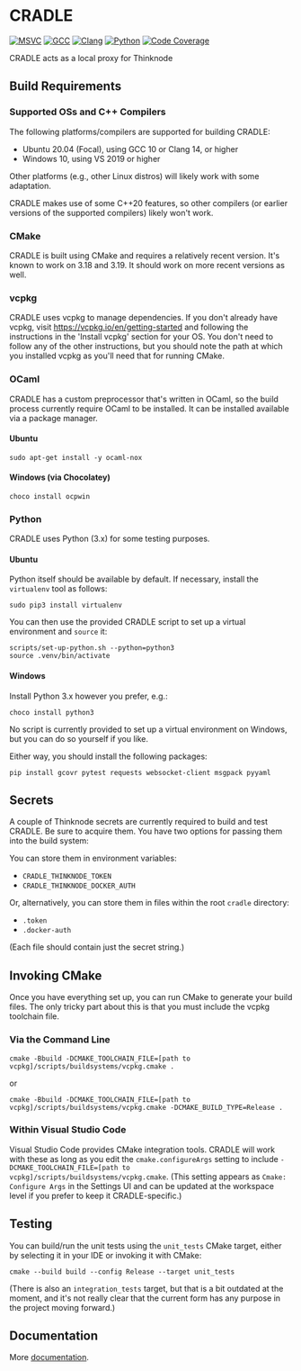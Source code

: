 # CRADLE

[![MSVC](https://github.com/open-cradle/cradle/actions/workflows/msvc.yml/badge.svg)](https://github.com/open-cradle/cradle/actions/workflows/msvc.yml)
[![GCC](https://github.com/open-cradle/cradle/actions/workflows/gcc.yml/badge.svg)](https://github.com/open-cradle/cradle/actions/workflows/gcc.yml)
[![Clang](https://github.com/open-cradle/cradle/actions/workflows/clang.yml/badge.svg)](https://github.com/open-cradle/cradle/actions/workflows/clang.yml)
[![Python](https://github.com/open-cradle/cradle/actions/workflows/python.yml/badge.svg)](https://github.com/open-cradle/cradle/actions/workflows/python.yml)
[![Code Coverage](https://codecov.io/gh/open-cradle/cradle/branch/main/graph/badge.svg)](https://codecov.io/gh/open-cradle/cradle)

CRADLE acts as a local proxy for Thinknode

## Build Requirements

### Supported OSs and C++ Compilers

The following platforms/compilers are supported for building CRADLE:

- Ubuntu 20.04 (Focal), using GCC 10 or Clang 14, or higher
- Windows 10, using VS 2019 or higher

Other platforms (e.g., other Linux distros) will likely work with some
adaptation.

CRADLE makes use of some C++20 features, so other compilers (or earlier
versions of the supported compilers) likely won't work.

### CMake

CRADLE is built using CMake and requires a relatively recent version. It's
known to work on 3.18 and 3.19. It should work on more recent versions as well.

### vcpkg

CRADLE uses vcpkg to manage dependencies. If you don't already have vcpkg,
visit https://vcpkg.io/en/getting-started and following the instructions in the
'Install vcpkg' section for your OS. You don't need to follow any of the other
instructions, but you should note the path at which you installed vcpkg as
you'll need that for running CMake.

### OCaml

CRADLE has a custom preprocessor that's written in OCaml, so the build process
currently require OCaml to be installed. It can be installed available via a
package manager.

#### Ubuntu

```shell
sudo apt-get install -y ocaml-nox
```

#### Windows (via Chocolatey)

```shell
choco install ocpwin
```

### Python

CRADLE uses Python (3.x) for some testing purposes.

#### Ubuntu

Python itself should be available by default. If necessary, install the
`virtualenv` tool as follows:

```shell
sudo pip3 install virtualenv
```

You can then use the provided CRADLE script to set up a virtual environment and
`source` it:

```shell
scripts/set-up-python.sh --python=python3
source .venv/bin/activate
```

#### Windows

Install Python 3.x however you prefer, e.g.:

```shell
choco install python3
```

No script is currently provided to set up a virtual environment on Windows, but
you can do so yourself if you like.

Either way, you should install the following packages:

```shell
pip install gcovr pytest requests websocket-client msgpack pyyaml
```

## Secrets

A couple of Thinknode secrets are currently required to build and test CRADLE.
Be sure to acquire them. You have two options for passing them into the build
system:

You can store them in environment variables:

- `CRADLE_THINKNODE_TOKEN`
- `CRADLE_THINKNODE_DOCKER_AUTH`

Or, alternatively, you can store them in files within the root `cradle`
directory:

- `.token`
- `.docker-auth`

(Each file should contain just the secret string.)

## Invoking CMake

Once you have everything set up, you can run CMake to generate your build
files. The only tricky part about this is that you must include the vcpkg
toolchain file.

### Via the Command Line

```shell
cmake -Bbuild -DCMAKE_TOOLCHAIN_FILE=[path to vcpkg]/scripts/buildsystems/vcpkg.cmake .
```

or

```shell
cmake -Bbuild -DCMAKE_TOOLCHAIN_FILE=[path to vcpkg]/scripts/buildsystems/vcpkg.cmake -DCMAKE_BUILD_TYPE=Release .
```

### Within Visual Studio Code

Visual Studio Code provides CMake integration tools. CRADLE will work with
these as long as you edit the `cmake.configureArgs` setting to include
`-DCMAKE_TOOLCHAIN_FILE=[path to vcpkg]/scripts/buildsystems/vcpkg.cmake`.
(This setting appears as `Cmake: Configure Args` in the Settings UI and can be
updated at the workspace level if you prefer to keep it CRADLE-specific.)

## Testing

You can build/run the unit tests using the `unit_tests` CMake target, either by
selecting it in your IDE or invoking it with CMake:

```shell
cmake --build build --config Release --target unit_tests
```

(There is also an `integration_tests` target, but that is a bit outdated at the
moment, and it's not really clear that the current form has any purpose in the
project moving forward.)

## Documentation

More [documentation](docs/generated/README.md).
